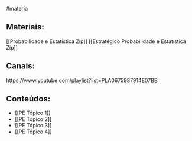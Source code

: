 #materia

## Materiais:
[[Probabilidade e Estatística Zip]]
[[Estratégico Probabilidade e Estatística Zip]]

## Canais:
https://www.youtube.com/playlist?list=PLA0675987914E07BB

## Conteúdos:
- [[PE Tópico 1]] 
- [[PE Tópico 2]]
- [[PE Tópico 3]]
- [[PE Tópico 4]]